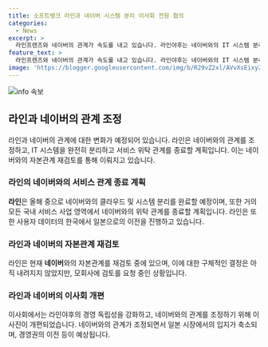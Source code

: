```yaml
---
title: 소프트뱅크 라인과 네이버 시스템 분리 이사회 전원 협의
categories:
  - News
excerpt: >
  라인프렌즈와 네이버의 관계가 속도를 내고 있습니다. 라인야후는 네이버와의 IT 시스템 분리 및 서비스 위탁 관계 종료를 목표로 하고 있습니다. 이에 따라 네이버와의 자본관계 재검토도 이루어지고 있으며, 사용자 데이터의 한국에서 일본으로의 이전도 진행 중입니다. 이를 통해 라인야후는 네이버와의 관계를 정리하고 경영 독립성을 강화하려는 의지를 보이고 있습니다.
feature_text: >
  라인프렌즈와 네이버의 관계가 속도를 내고 있습니다. 라인야후는 네이버와의 IT 시스템 분리 및 서비스 위탁 관계 종료를 목표로 하고 있습니다. 이에 따라 네이버와의 자본관계 재검토도 이루어지고 있으며, 사용자 데이터의 한국에서 일본으로의 이전도 진행 중입니다. 이를 통해 라인야후는 네이버와의 관계를 정리하고 경영 독립성을 강화하려는 의지를 보이고 있습니다.
image: 'https://blogger.googleusercontent.com/img/b/R29vZ2xl/AVvXsEixyZcFfHzMRdzZMjFBmAUKJYCLCGyLL1o632UiGVXcaFdKo_bkvkuCioo0uUKlGfBVcT3P84aROyZIXSBEx3Aw5nCQ3pTgDom1WDC4m8eifvWiAmWEEVb4x6G_l8C0QH225ldMjyaFvpxGEBGNO37VmDTDMHGhJPq73UglMfDca1-0aw/s1600/blogspot.png'
---
```


<p><img src="https://blogger.googleusercontent.com/img/b/R29vZ2xl/AVvXsEixyZcFfHzMRdzZMjFBmAUKJYCLCGyLL1o632UiGVXcaFdKo_bkvkuCioo0uUKlGfBVcT3P84aROyZIXSBEx3Aw5nCQ3pTgDom1WDC4m8eifvWiAmWEEVb4x6G_l8C0QH225ldMjyaFvpxGEBGNO37VmDTDMHGhJPq73UglMfDca1-0aw/s1600/blogspot.png" alt="info 속보" /></p>

<h2 data-ke-size="size26">라인과 네이버의 관계 조정</h2>

<p data-ke-size="size16">라인과 네이버의 관계에 대한 변화가 예정되어 있습니다. 라인은 네이버와의 관계를 조정하고, IT 시스템을 완전히 분리하고 서비스 위탁 관계를 종료할 계획입니다. 이는 네이버와의 자본관계 재검토를 통해 이뤄지고 있습니다.</p>

<h3><b>라인의 네이버와의 서비스 관계 종료 계획</b></h3>

<p data-ke-size="size16"><b>라인</b>은 올해 중으로 네이버와의 클라우드 및 시스템 분리를 완료할 예정이며, 또한 거의 모든 국내 서비스 사업 영역에서 네이버와의 위탁 관계를 종료할 계획입니다. 라인은 또한 사용자 데이터의 한국에서 일본으로의 이전을 진행하고 있습니다.</p>

<h3><b>라인과 네이버의 자본관계 재검토</b></h3>

<p data-ke-size="size16">라인은 현재 <b>네이버</b>와의 자본관계를 재검토 중에 있으며, 이에 대한 구체적인 결정은 아직 내려지지 않았지만, 모회사에 검토를 요청 중인 상황입니다.</p>

<h3><b>라인과 네이버의 이사회 개편</b></h3>

<p data-ke-size="size16">이사회에서는 라인야후의 경영 독립성을 강화하고, 네이버와의 관계를 조정하기 위해 이사진이 개편되었습니다. 네이버와의 관계가 조정되면서 일본 시장에서의 입지가 축소되며, 경영권의 이전 등이 예상됩니다.</p>

